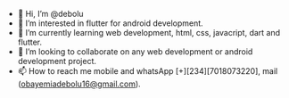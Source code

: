- 👋 Hi, I’m @debolu
- 👀 I’m interested in flutter for android development.
- 🌱 I’m currently learning web development, html, css, javacript, dart and flutter.
- 💞️ I’m looking to collaborate on any web development or android development project.
- 📫 How to reach me mobile and whatsApp [+][234][7018073220], mail (obayemiadebolu16@gmail.com).

<!---
debolu/debolu is a ✨ special ✨ repository because its `README.md` (this file) appears on your GitHub profile.
You can click the Preview link to take a look at your changes.
--->
